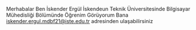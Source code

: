 Merhabalar Ben İskender  Ergül
İskendeun Teknik Üniversitesinde Bilgisayar Mühedisliği Bölümünde Öğrenim Görüyorum
Bana iskender.ergul.mdbf21@iste.edu.tr adresinden ulaşabilirsiniz

